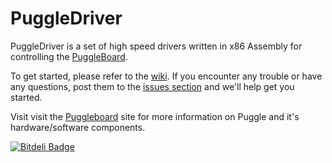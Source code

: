 PuggleDriver
============

PuggleDriver is a set of high speed drivers written in x86 Assembly for controlling the <a href="https://github.com/PuggleBoard/PuggleBoard">PuggleBoard</a>.

To get started, please refer to the <a href="https://github.com/PuggleBoard/PuggleDriver/wiki">wiki</a>. If you encounter any trouble or have any questions, post them to the <a href="https://github.com/PuggleBoard/PuggleDriver/issues">issues section</a> and we'll help get you started.

Visit visit the <a href="http://puggleboard.com">Puggleboard</a> site for more information on Puggle and it's hardware/software components.


[![Bitdeli Badge](https://d2weczhvl823v0.cloudfront.net/PuggleBoard/puggledriver/trend.png)](https://bitdeli.com/free "Bitdeli Badge")


